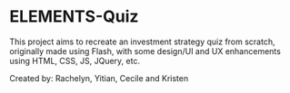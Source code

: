 # ELEMENTS-Quiz

This project aims to recreate an investment strategy quiz from scratch, originally made using Flash, with some design/UI and UX enhancements using HTML, CSS, JS, JQuery, etc.

Created by: Rachelyn, Yitian, Cecile and Kristen
